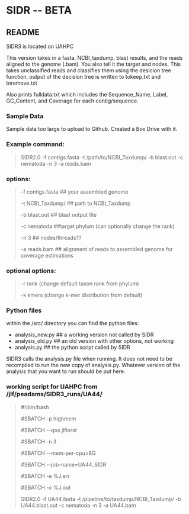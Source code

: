 # SIDR -- BETA
## README ##

SIDR3 is located on UAHPC

This version takes in a fasta, NCBI_taxdump, blast results, and the reads aligned to the genome (.bam). You also tell it the target and nodes.
This takes unclassified reads and classifies them using the desicion tree function. 
output of the decision tree is written to tokeep.txt and toremove.txt 

Also prints fulldata.txt which includes the Sequence_Name, Label, GC_Content, and Coverage for each contig/sequence. 

### Sample Data
Sample data too large to upload to Github. Created a Box Drive with it. 

### Example command: 
> SIDR2.0 -f contigs.fasta -t /path/to/NCBI_Taxdump/ -b blast.out -c nematoda -n 3 -a reads.bam 

### options:
> -f contigs.fasta ## your assembled genome
> 
> -t NCBI_Taxdump/  ## path to NCBI_Taxdump
> 
> -b blast.out  ## blast output file
> 
> -c nematoda ##target phylum (can optionally change the rank)
> 
> -n 3 ## nodes/threads??
> 
> -a reads.bam ## alignment of reads to assembled genome for coverage estimations

### optional options:
> -r rank (change default taxon rank from phylum)
> 
> -k kmers (change k-mer distribution from default)





### Python files
within the /src/ directory you can find the python files:
- analysis_new.py ## a working version not called by SIDR
- analysis_old.py ## an old version with other options, not working
- analysis.py ## the python script called by SIDR


SIDR3 calls the analysis.py file when running. It does not need to be recompiled to run the new copy of analysis.py. 
Whatever version of the analysis that you want to run should be put here. 


### working script for UAHPC from /jlf/peadams/SIDR3_runs/UA44/
> #!/bin/bash
> 
> #SBATCH -p highmem
> 
> #SBATCH --qos jlfierst
> 
> #SBATCH -n 3
> 
> #SBATCH --mem-per-cpu=8G
> 
> #SBATCH --job-name=UA44_SIDR
> 
> #SBATCH -e %J.err
> 
> #SBATCH -o %J.out
>
>
> SIDR2.0 -f UA44.fasta -t /pipeline/to/taxdump/NCBI_Taxdump/ -b UA44.blast.out -c nematoda -n 3 -a UA44.bam



